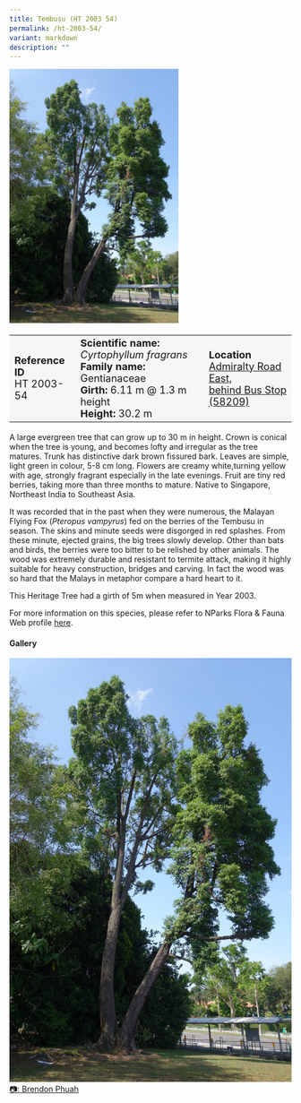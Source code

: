```yaml
---
title: Tembusu (HT 2003 54)
permalink: /ht-2003-54/
variant: markdown
description: ""
---
```

<div class="isomer-image-wrapper">
<img style="width: 60%" src="/images/Heritage_trees_photos/cyrfra_ht2003-54_habit.jpg"> 
</div><table style="minWidth: 100px; font-size: 18px; background: #F4F6F7">
<tbody><tr>
<td rowspan="1" colspan="1">
<strong>Reference ID</strong>
<br>HT 2003-54
</td>
<td rowspan="1" colspan="1">
<strong>Scientific name:</strong> <em>Cyrtophyllum fragrans</em> 
<br><strong>Family name:</strong> Gentianaceae
<br><strong>Girth:</strong> 6.11 m @ 1.3 m height
<br><strong>Height: </strong>30.2 m
</td>
<td rowspan="1" colspan="1"><strong>Location</strong><a href="https://www.onemap.gov.sg/?lat=1.4551739999998143&amp;lng=103.83052799999874">
<br>Admiralty Road East,
<br>behind Bus Stop (58209)</a>
</td>
</tr>
</tbody></table>
<p>A large evergreen tree that can grow up to 30 m in height. Crown is conical when the tree is young, and becomes lofty and irregular as the tree matures. Trunk has distinctive dark brown fissured bark. Leaves are simple, light green in colour, 5-8 cm long. Flowers are creamy white,turning yellow with age, strongly fragrant especially in the late evenings. Fruit are tiny red berries, taking more than three months to mature. Native to Singapore, Northeast India to Southeast Asia. 
  
</p><p>It was recorded that in the past when they were numerous, the Malayan Flying Fox (<em>Pteropus vampyrus</em>) fed on the berries of the Tembusu in season. The skins and minute seeds were disgorged in red splashes. From these minute, ejected grains, the big trees slowly develop. Other than bats and birds, the berries were too bitter to be relished by other animals. The wood was extremely durable and resistant to termite attack, making it highly suitable for heavy construction, bridges and carving. In fact the wood was so hard that the Malays in metaphor compare a hard heart to it. </p>

<p>This Heritage Tree had a girth of 5m when measured in Year 2003.</p>

<p>For more information on this species, please refer to NParks Flora &amp; Fauna Web profile <a href="https://www.nparks.gov.sg/florafaunaweb/flora/2/8/2895">here</a>.</p>

<h4>Gallery</h4>
<div class="isomer-card-grid">
<a href="/images/Heritage_trees_photos/cyrfra_ht2003-54_habit.jpg" class="isomer-card">
<div class="isomer-card-image">
<div class="isomer-image-wrapper"><img src="/images/Heritage_trees_photos/cyrfra_ht2003-54_habit.jpg"></div></div>
<div class="isomer-card-body"><div class="isomer-card-description">📷: Brendon Phuah</div></div></a><br></div>